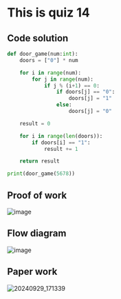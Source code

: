 # This is quiz 14

## Code solution
```.py
def door_game(num:int):
    doors = ["0"] * num

    for i in range(num):
        for j in range(num):
            if j % (i+1) == 0:
                if doors[j] == "0":
                    doors[j] = "1"
                else:
                    doors[j] = "0"

    result = 0

    for i in range(len(doors)):
        if doors[i] == "1":
            result += 1

    return result

print(door_game(5678))
```

## Proof of work
![image](https://github.com/user-attachments/assets/1a1b9348-7c9e-48e4-9411-61691fb1f464)

## Flow diagram
![image](https://github.com/user-attachments/assets/b8278a9b-33ee-41f9-9687-2f20f7e1219c)

## Paper work
![20240929_171339](https://github.com/user-attachments/assets/1c204a25-a7eb-4b32-ab88-3d886a659224)
